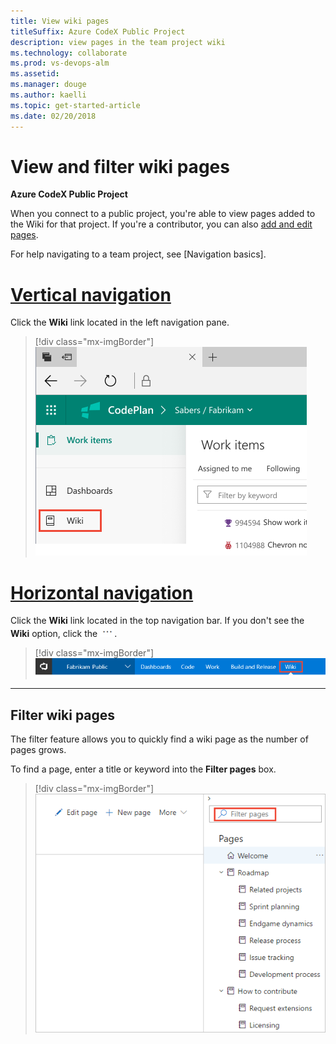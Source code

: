```yaml
---
title: View wiki pages
titleSuffix: Azure CodeX Public Project
description: view pages in the team project wiki 
ms.technology: collaborate
ms.prod: vs-devops-alm
ms.assetid:  
ms.manager: douge
ms.author: kaelli
ms.topic: get-started-article 
ms.date: 02/20/2018
---
```



# View and filter wiki pages 

**Azure CodeX Public Project**  

When you connect to a public project, you're able to view pages added to the Wiki for that project. If you're a contributor, you can also [add and edit pages](../collaborate/add-edit-wiki.md).  

For help navigating to a team project, see [Navigation basics]. 

# [Vertical navigation](#tab/vertical) 

Click the **Wiki** link located in the left navigation pane.

> [!div class="mx-imgBorder"]
![Wiki link, horizontal navigation](_img/view-wiki-vertical.png) 

# [Horizontal navigation](#tab/horizontal) 

Click the **Wiki** link located in the top navigation bar.  If you don't see the **Wiki** option, click the ![actions icon](../_img/icons/actions-icon.png).

> [!div class="mx-imgBorder"]
![Wiki link, horizontal navigation](_img/view-wiki-horizontal.png)

---

## Filter wiki pages

The filter feature allows you to quickly find a wiki page as the number of pages grows. 

To find a page, enter a title or keyword into the **Filter pages** box.   
 
> [!div class="mx-imgBorder"]
![Filter Wiki pages](../collaborate/_img/wiki/filter-box.png)


